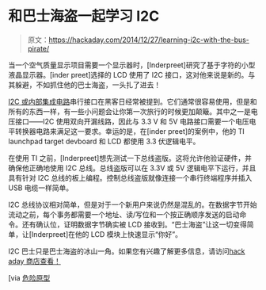 # 和巴士海盗一起学习 I2C

> 原文：<https://hackaday.com/2014/12/27/learning-i2c-with-the-bus-pirate/>

当一个空气质量显示项目需要一个显示器时，[Inderpreet]研究了基于字符的小型液晶显示器。[inder preet]选择的 LCD 使用了 I2C 接口，这对他来说是新的。与其躲避，不如抓住他的巴士海盗，一头扎了进去！

[I2C 或内部集成电路](http://en.wikipedia.org/wiki/I%C2%B2C)串行接口在黑客日经常被提到。它们通常很容易使用，但是和所有的东西一样，有一些小问题会让你第一次旅行的时候更加颠簸。其中之一是电压接口——I2C 使用双向开漏线路，因此与 3.3 V 和 5V 电路接口需要一个电压电平转换器电路来满足这一要求。幸运的是，在[inder preet]的案例中，他的 TI launchpad target devboard 和 LCD 都使用 3.3 伏逻辑电平。

在使用 TI 之前，[Inderpreet]想先测试一下总线盗版。这将允许他验证硬件，并确保他正确地使用 I2C 总线。总线盗版可以在 3.3V 或 5V 逻辑电平下运行，并且具有针对 I2C 总线的板上编程。控制总线盗版就像连接一个串行终端程序并插入 USB 电缆一样简单。

I2C 总线协议相对简单，但是对于一个新用户来说仍然是混乱的。在数据字节开始流动之前，每个事务都需要一个地址、读/写位和一个按正确顺序发送的启动命令。还有确认位，证明数据字节确实被 LCD 接收到。“巴士海盗”让这一切变得简单，让[Inderpreet]在他的 LCD 模块上快速显示“你好”。

I2C 巴士只是巴士海盗的冰山一角。如果您有兴趣了解更多信息，请访问[hack aday 商店查看！](http://store.hackaday.com/products/buspirate-v3-6-thm180c4m)

[via [危险原型](http://dangerousprototypes.com/2014/12/26/getting-started-with-an-i2c-lcd-using-a-bus-pirate/)
